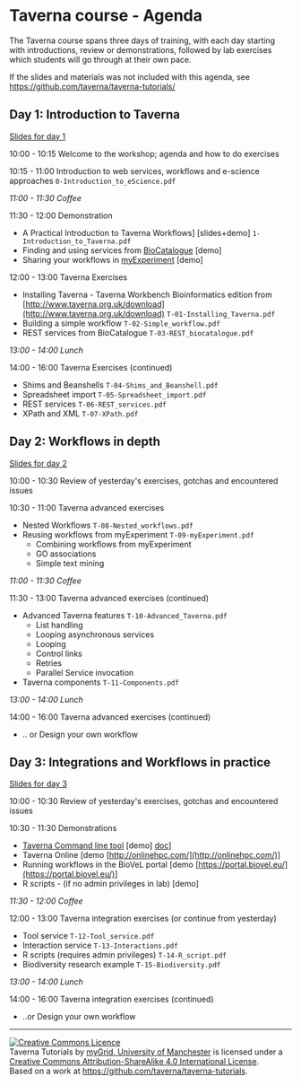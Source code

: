 # Taverna course - Agenda

The Taverna course spans three days of training, with each day starting with introductions, review or demonstrations,
followed by lab exercises which students will go through at their own pace.

If the slides and materials was not included with this agenda, see https://github.com/taverna/taverna-tutorials/


## Day 1: Introduction to Taverna

[Slides for day 1](day1/)

10:00 - 10:15 Welcome to the workshop; agenda and how to do exercises

10:15 - 11:00 Introduction to web services, workflows and e-science approaches `0-Introduction_to_eScience.pdf`

*11:00 - 11:30 Coffee*

11:30 - 12:00 Demonstration

 *  A Practical Introduction to Taverna Workflows] [slides+demo] `1-Introduction_to_Taverna.pdf`
 *  Finding and using services from [BioCatalogue](https://www.biocatalogue.org/) [demo] 
 *  Sharing your workflows in [myExperiment](http://myexperiment.org/) [demo]

12:00 - 13:00 Taverna Exercises

 * Installing Taverna - Taverna Workbench Bioinformatics edition from [http://www.taverna.org.uk/download](http://www.taverna.org.uk/download) `T-01-Installing_Taverna.pdf`
 * Building a simple workflow `T-02-Simple_workflow.pdf`
 * REST services from BioCatalogue `T-03-REST_biocatalogue.pdf`

*13:00 - 14:00 Lunch*

14:00 - 16:00 Taverna Exercises (continued)

  * Shims and Beanshells `T-04-Shims_and_Beanshell.pdf`
  * Spreadsheet import `T-05-Spreadsheet_import.pdf`
  * REST services `T-06-REST_services.pdf`
  * XPath and XML `T-07-XPath.pdf`


## Day 2: Workflows in depth

[Slides for day 2](day2/)

10:00 - 10:30 Review of yesterday's exercises, gotchas and encountered issues

10:30 - 11:00 Taverna advanced exercises

 * Nested Workflows `T-08-Nested_workflows.pdf`
 * Reusing workflows from myExperiment `T-09-myExperiment.pdf`
   * Combining workflows from myExperiment
   * GO associations
   * Simple text mining


*11:00 - 11:30 Coffee*

11:30 - 13:00 Taverna advanced exercises (continued)

* Advanced Taverna features `T-10-Advanced_Taverna.pdf`
  * List handling
  * Looping asynchronous services
  * Looping
  * Control links
  * Retries
  * Parallel Service invocation
* Taverna components `T-11-Components.pdf`

*13:00 - 14:00 Lunch*

14:00 - 16:00 Taverna advanced exercises (continued)

  * .. or Design your own workflow


## Day 3: Integrations and Workflows in practice

[Slides for day 3](day3/)

10:00 - 10:30 Review of yesterday's exercises, gotchas and encountered issues

10:30 - 11:30 Demonstrations

 * [Taverna Command line tool](http://www.taverna.org.uk/download/command-line-tool/) [demo] [doc](http://dev.mygrid.org.uk/wiki/display/tav250/Command+Line+Tool)]
 * Taverna Online [demo [http://onlinehpc.com/](http://onlinehpc.com/)]
 * Running workflows in the BioVeL portal [demo [https://portal.biovel.eu/](https://portal.biovel.eu/)]
 * R scripts - (if no admin privileges in lab) [demo]

*11:30 - 12:00 Coffee*

12:00 - 13:00 Taverna integration exercises (or continue from yesterday)

 * Tool service `T-12-Tool_service.pdf`
 * Interaction service `T-13-Interactions.pdf`
 * R scripts (requires admin privileges) `T-14-R_script.pdf`
 * Biodiversity research example `T-15-Biodiversity.pdf`

*13:00 - 14:00 Lunch*

14:00 - 16:00 Taverna integration exercises (continued)

  * ..or Design your own workflow


<hr>

<a rel="license" href="http://creativecommons.org/licenses/by-sa/4.0/"><img alt="Creative Commons Licence" style="border-width:0" src="https://i.creativecommons.org/l/by-sa/4.0/88x31.png" /></a><br /><span xmlns:dct="http://purl.org/dc/terms/" property="dct:title">Taverna Tutorials</span> by <a xmlns:cc="http://creativecommons.org/ns#" href="http://www.mygrid.org.uk/" property="cc:attributionName" rel="cc:attributionURL">myGrid, University of Manchester</a> is licensed under a <a rel="license" href="http://creativecommons.org/licenses/by-sa/4.0/">Creative Commons Attribution-ShareAlike 4.0 International License</a>.<br />Based on a work at <a xmlns:dct="http://purl.org/dc/terms/" href="https://github.com/taverna/taverna-tutorials" rel="dct:source">https://github.com/taverna/taverna-tutorials</a>.
